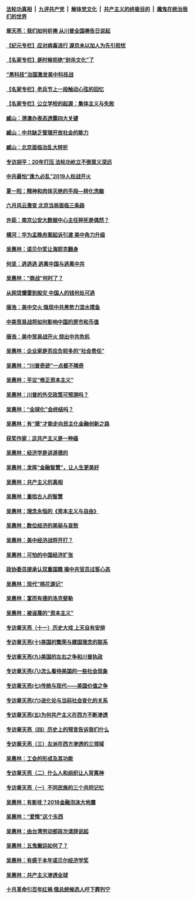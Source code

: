 ####  [法轮功真相](../../../../basic/blob/master/README.md?t=07110302) &nbsp;|&nbsp; [九评共产党](../../../../9ping.md/blob/master/README.md?t=07110302) &nbsp;|&nbsp; [解体党文化](../../../../jtdwh.md/blob/master/README.md?t=07110302)  &nbsp;|&nbsp; [共产主义的终极目的](../../../../gczydzjmd.md/blob/master/README.md?t=07110302) &nbsp;|&nbsp; [魔鬼在统治我们的世界](../../../../mgztzwmdsj.md/blob/master/README.md?t=07110302) 

#### [章天亮：我们如何祈祷 从川普全国祷告日说起](../pages/nsc423/n11944627.md?t=07110302) 

#### [【纪元专栏】应对病毒流行 渥京未以加人为先引担忧](../pages/nsc423/n11875714.md?t=07110302) 

#### [【名家专栏】是时候拒绝“封杀文化”了](../pages/nsc423/n11814093.md?t=07110302) 

#### [“黑科技”治国激发美中科技战](../pages/nsc423/n11638056.md?t=07110302) 

#### [【名家专栏】老兵节上一段触动心弦的回忆](../pages/nsc423/n11646016.md?t=07110302) 

#### [【名家专栏】公立学校的起源：集体主义与失败](../pages/nsc423/n11601833.md?t=07110302) 

#### [臧山：港澳办表态透露四大关键](../pages/nsc423/n11421628.md?t=07110302) 

#### [臧山：中共缺乏管理开放社会的能力](../pages/nsc423/n11407457.md?t=07110302) 

#### [臧山：北京面临治乱大转折](../pages/nsc423/n11406895.md?t=07110302) 

#### [专访胡平：20年打压 法轮功屹立不倒意义深远](../pages/nsc423/n11398800.md?t=07110302) 

#### [中共最怕“逢九必乱”2019人权战开火](../pages/nsc423/n11385248.md?t=07110302) 

#### [夏一阳：精神和肉体灭绝的手段—转化洗脑](../pages/nsc423/n11368250.md?t=07110302) 

#### [六月风云激变 北京当局面临三条路](../pages/nsc423/n11313668.md?t=07110302) 

#### [许茹：南京公安大数据中心主任猝死是偶然？](../pages/nsc423/n11064744.md?t=07110302) 

#### [横河：华为孟晚舟案起诉引渡 美中角力升级](../pages/nsc423/n11027230.md?t=07110302) 

#### [吴惠林：诺贝尔奖让海耶克翻身](../pages/nsc423/n10890049.md?t=07110302) 

#### [何坚：逃逃逃 逃离中国与逃离中共](../pages/nsc423/n10592891.md?t=07110302) 

#### [吴惠林：“商战”何时了？](../pages/nsc423/n10573558.md?t=07110302) 

#### [从网贷爆雷到股灾 中国人的钱何处可逃](../pages/nsc423/n10572800.md?t=07110302) 

#### [唐浩：美中交火 隐现中共黑势力混水摸鱼](../pages/nsc423/n10544040.md?t=07110302) 

#### [中美贸易战将如何影响中国的房市和币值](../pages/nsc423/n10543697.md?t=07110302) 

#### [唐浩：美中贸易战开火 烧出中共危机](../pages/nsc423/n10540126.md?t=07110302) 

#### [吴惠林：企业家是否应负较多的“社会责任”](../pages/nsc423/n10535022.md?t=07110302) 

#### [吴惠林：“川普奇迹”一点都不稀奇](../pages/nsc423/n10512808.md?t=07110302) 

#### [吴惠林：平议“修正资本主义”](../pages/nsc423/n10495724.md?t=07110302) 

#### [吴惠林：川普的外交政策可预测吗？](../pages/nsc423/n10462387.md?t=07110302) 

#### [吴惠林：“全球化”会终结吗？](../pages/nsc423/n10452838.md?t=07110302) 

#### [吴惠林：有“德”才能走向民主化金融创新之路](../pages/nsc423/n10432292.md?t=07110302) 

#### [获奖作家：这共产主义是一种癌](../pages/nsc423/n10431541.md?t=07110302) 

#### [吴惠林：经济学是讲道德的](../pages/nsc423/n10398014.md?t=07110302) 

#### [吴惠林：发挥“金融智慧”，让人生更美好](../pages/nsc423/n10375019.md?t=07110302) 

#### [吴惠林：共产主义的真相](../pages/nsc423/n10351394.md?t=07110302) 

#### [吴惠林：重拾古人的智慧](../pages/nsc423/n10337691.md?t=07110302) 

#### [吴惠林：理念永恒的《资本主义与自由》](../pages/nsc423/n10316274.md?t=07110302) 

#### [吴惠林：数位经济的美丽与哀愁](../pages/nsc423/n10292946.md?t=07110302) 

#### [吴惠林：美中经济战将开打？](../pages/nsc423/n10258825.md?t=07110302) 

#### [吴惠林：可怕的中国经济扩张](../pages/nsc423/n10219147.md?t=07110302) 

#### [政协委员提承认双重国籍 揭中共官员过客心态](../pages/nsc423/n10208809.md?t=07110302) 

#### [吴惠林：现代“桃花源记”](../pages/nsc423/n10185234.md?t=07110302) 

#### [吴惠林：富而有德的洛克斐勒](../pages/nsc423/n10142264.md?t=07110302) 

#### [吴惠林：被诬蔑的“资本主义”](../pages/nsc423/n10124816.md?t=07110302) 

#### [专访章天亮（十一）历史大戏 上天自有安排](../pages/nsc423/n10094905.md?t=07110302) 

#### [专访章天亮(十)美国的繁荣与建国理念的联系](../pages/nsc423/n10094899.md?t=07110302) 

#### [专访章天亮(九)美国的左右之争和川普执政](../pages/nsc423/n10094889.md?t=07110302) 

#### [专访章天亮(八)怎么看待美国的一些社会现象](../pages/nsc423/n10094857.md?t=07110302) 

#### [专访章天亮(七)传统与现代——美国价值之争](../pages/nsc423/n10093140.md?t=07110302) 

#### [专访章天亮(六)进化论与当前社会变化的关系](../pages/nsc423/n10092036.md?t=07110302) 

#### [专访章天亮(五)为何共产主义在西方不断渗透](../pages/nsc423/n10083620.md?t=07110302) 

#### [专访章天亮（四）历史上的预言告诉我们什么](../pages/nsc423/n10083606.md?t=07110302) 

#### [专访章天亮（三）左派在西方渗透的三领域](../pages/nsc423/n10081115.md?t=07110302) 

#### [吴惠林：工会的形成及其功能](../pages/nsc423/n10080633.md?t=07110302) 

#### [专访章天亮（二）什么人和组织让人背离神](../pages/nsc423/n10076637.md?t=07110302) 

#### [专访章天亮（一）不同民族的三个共同记忆](../pages/nsc423/n10074188.md?t=07110302) 

#### [吴惠林：有影呒？2018金融泡沫大地震](../pages/nsc423/n10040534.md?t=07110302) 

#### [吴惠林：“爱情”这个东西](../pages/nsc423/n10019423.md?t=07110302) 

#### [吴惠林：由台湾劳动部政次请辞说起](../pages/nsc423/n9979679.md?t=07110302) 

#### [吴惠林：五鬼搬运如何了？](../pages/nsc423/n9925338.md?t=07110302) 

#### [吴惠林：有感于本年诺贝尔经济学奖](../pages/nsc423/n9871883.md?t=07110302) 

#### [吴惠林：共产主义渗透全球](../pages/nsc423/n9812748.md?t=07110302) 

#### [十月革命引百年红祸 俄总统候选人吁下葬列宁](../pages/nsc423/n9810182.md?t=07110302) 

